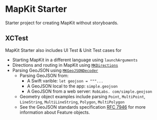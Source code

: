 # MapKit Starter

Starter project for creating MapKit without storyboards.

## XCTest

MapKit Starter also includes UI Test & Unit Test cases for

* Starting MapKit in a different language using `launchArguments`
* Directions and routing in MapKit using [`MKDirections`](https://developer.apple.com/documentation/mapkit/mkdirections)
* Parsing GeoJSON using [`MKGeoJSONDecoder`](https://developer.apple.com/documentation/mapkit/mkgeojsondecoder)
  * Parsing GeoJSON from:
    * A Swift varible:  `let geojson = """...`
    * A GeoJSON local to the app: `simple.geojson`
    * A GeoJSON from a web server:  `RobLabs. com/simple.geojson`
  * Geometry object examples include parsing `Point`, `MultiPoint`, `LineString`, `MultiLineString`, `Polygon`, `MultiPolygon`
  * See the GeoJSON standards specification [RFC 7946](https://tools.ietf.org/html/rfc7946#section-3.1) for more information about Feature objects.
